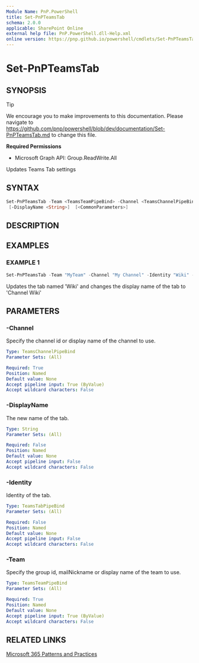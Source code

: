 ```yaml
---
Module Name: PnP.PowerShell
title: Set-PnPTeamsTab
schema: 2.0.0
applicable: SharePoint Online
external help file: PnP.PowerShell.dll-Help.xml
online version: https://pnp.github.io/powershell/cmdlets/Set-PnPTeamsTab.html
---
```

 
# Set-PnPTeamsTab

## SYNOPSIS

> [!TIP]
> We encourage you to make improvements to this documentation. Please navigate to https://github.com/pnp/powershell/blob/dev/documentation/Set-PnPTeamsTab.md to change this file.


**Required Permissions**

  * Microsoft Graph API: Group.ReadWrite.All

Updates Teams Tab settings

## SYNTAX

```powershell
Set-PnPTeamsTab -Team <TeamsTeamPipeBind> -Channel <TeamsChannelPipeBind> [-Identity <TeamsTabPipeBind>]
 [-DisplayName <String>]  [<CommonParameters>]
```

## DESCRIPTION

## EXAMPLES

### EXAMPLE 1
```powershell
Set-PnPTeamsTab -Team "MyTeam" -Channel "My Channel" -Identity "Wiki" -DisplayName "Channel Wiki"
```

Updates the tab named 'Wiki' and changes the display name of the tab to 'Channel Wiki'

## PARAMETERS

### -Channel
Specify the channel id or display name of the channel to use.

```yaml
Type: TeamsChannelPipeBind
Parameter Sets: (All)

Required: True
Position: Named
Default value: None
Accept pipeline input: True (ByValue)
Accept wildcard characters: False
```

### -DisplayName
The new name of the tab.

```yaml
Type: String
Parameter Sets: (All)

Required: False
Position: Named
Default value: None
Accept pipeline input: False
Accept wildcard characters: False
```

### -Identity
Identity of the tab.

```yaml
Type: TeamsTabPipeBind
Parameter Sets: (All)

Required: False
Position: Named
Default value: None
Accept pipeline input: False
Accept wildcard characters: False
```

### -Team
Specify the group id, mailNickname or display name of the team to use.

```yaml
Type: TeamsTeamPipeBind
Parameter Sets: (All)

Required: True
Position: Named
Default value: None
Accept pipeline input: True (ByValue)
Accept wildcard characters: False
```

## RELATED LINKS

[Microsoft 365 Patterns and Practices](https://aka.ms/m365pnp)

